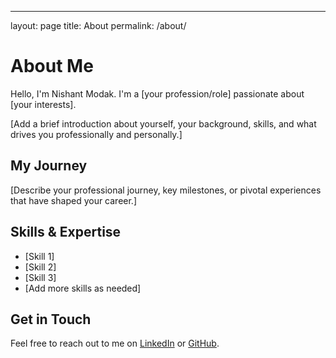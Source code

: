 ---
layout: page
title: About
permalink: /about/

# About Me

Hello, I'm Nishant Modak. I'm a [your profession/role] passionate about [your interests].

[Add a brief introduction about yourself, your background, skills, and what drives you professionally and personally.]

## My Journey

[Describe your professional journey, key milestones, or pivotal experiences that have shaped your career.]

## Skills & Expertise

- [Skill 1]
- [Skill 2]
- [Skill 3]
- [Add more skills as needed]

## Get in Touch

Feel free to reach out to me on [LinkedIn](https://www.linkedin.com/in/nishantmodak) or [GitHub](https://github.com/nishantmodak).